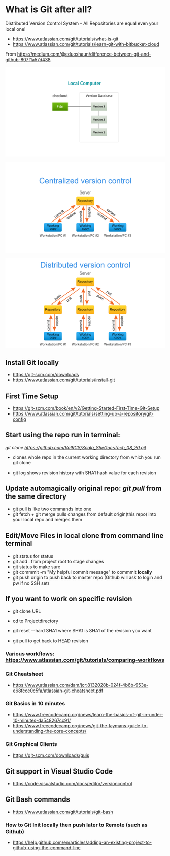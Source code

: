 # What is Git after all?

Distributed Version Control System - All Repositories are equal even your local one!

* https://www.atlassian.com/git/tutorials/what-is-git
* https://www.atlassian.com/git/tutorials/learn-git-with-bitbucket-cloud

From https://medium.com/@eduoshaun/difference-between-git-and-github-807f1a57d438

![Local file control](img/local_version_control.png)

![Centralized Version Control](img/central_version_control.png)

![Distributed Version Control](img/distributed_version_control.png)


## Install Git locally
* https://git-scm.com/downloads
* https://www.atlassian.com/git/tutorials/install-git

## First Time Setup
* https://git-scm.com/book/en/v2/Getting-Started-First-Time-Git-Setup
* https://www.atlassian.com/git/tutorials/setting-up-a-repository/git-config

## Start using the repo run in terminal: 
*git clone https://github.com/ValRCS/Scala_SheGoesTech_08_20.git*
* clones whole repo in the current working directory from which you run git clone

* git log shows revision history with SHA1 hash value for each revision

## Update automagically original repo: *git pull* from the same directory
* git pull is like two commands into one
* git fetch + git merge pulls changes from default origin(this repo) into your local repo and merges them 

## Edit/Move Files in local clone from command line terminal
* git status for status
* git add . from project root to stage changes
* git status to make sure
* git commmit -m "My helpful commit message" to commmit **locally**
* git push origin to push back to master repo (Github will ask to login and pw if no SSH set)

## If you want to work on specific revision
* git clone URL 
* cd to Projectdirectory
* git reset --hard SHA1 where SHA1 is SHA1 of the revision you want

* git pull to get back to HEAD revision





### Various workflows: https://www.atlassian.com/git/tutorials/comparing-workflows

### Git Cheatsheet

* https://www.atlassian.com/dam/jcr:8132028b-024f-4b6b-953e-e68fcce0c5fa/atlassian-git-cheatsheet.pdf

### Git Basics in 10 minutes
* https://www.freecodecamp.org/news/learn-the-basics-of-git-in-under-10-minutes-da548267cc91/
* https://www.freecodecamp.org/news/git-the-laymans-guide-to-understanding-the-core-concepts/

### Git Graphical Clients
* https://git-scm.com/downloads/guis

## Git support in Visual Studio Code
* https://code.visualstudio.com/docs/editor/versioncontrol

## Git Bash commands
* https://www.atlassian.com/git/tutorials/git-bash

### How to Git Init locally then push later to Remote (such as Github)

* https://help.github.com/en/articles/adding-an-existing-project-to-github-using-the-command-line
